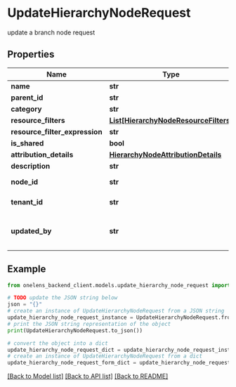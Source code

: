 # UpdateHierarchyNodeRequest

update a branch node request

## Properties

Name | Type | Description | Notes
------------ | ------------- | ------------- | -------------
**name** | **str** |  | [optional] 
**parent_id** | **str** |  | [optional] 
**category** | **str** |  | [optional] 
**resource_filters** | [**List[HierarchyNodeResourceFilters]**](HierarchyNodeResourceFilters.md) |  | [optional] 
**resource_filter_expression** | **str** |  | [optional] 
**is_shared** | **bool** |  | [optional] 
**attribution_details** | [**HierarchyNodeAttributionDetails**](HierarchyNodeAttributionDetails.md) |  | [optional] 
**description** | **str** |  | [optional] 
**node_id** | **str** | The id of the node. | 
**tenant_id** | **str** | The id of the tenant. | 
**updated_by** | **str** | The id of the user updating the node. | 

## Example

```python
from onelens_backend_client.models.update_hierarchy_node_request import UpdateHierarchyNodeRequest

# TODO update the JSON string below
json = "{}"
# create an instance of UpdateHierarchyNodeRequest from a JSON string
update_hierarchy_node_request_instance = UpdateHierarchyNodeRequest.from_json(json)
# print the JSON string representation of the object
print(UpdateHierarchyNodeRequest.to_json())

# convert the object into a dict
update_hierarchy_node_request_dict = update_hierarchy_node_request_instance.to_dict()
# create an instance of UpdateHierarchyNodeRequest from a dict
update_hierarchy_node_request_form_dict = update_hierarchy_node_request.from_dict(update_hierarchy_node_request_dict)
```
[[Back to Model list]](../README.md#documentation-for-models) [[Back to API list]](../README.md#documentation-for-api-endpoints) [[Back to README]](../README.md)


